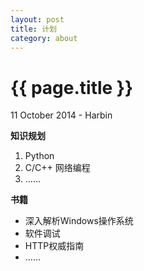```yaml
---
layout: post
title: 计划
category: about
---
```


{{ page.title }}
================
<p class="meta">11 October 2014 - Harbin</p>

**知识规划**

    

 1. Python
 2. C/C++ 网络编程
 3. ……

**书籍**


 - 深入解析Windows操作系统
 - 软件调试
 - HTTP权威指南
 - ……

    

